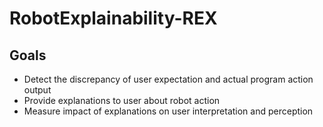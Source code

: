 # RobotExplainability-REX

## Goals
- Detect the discrepancy of user expectation and actual program action output
- Provide explanations to user about robot action
- Measure impact of explanations on user interpretation and perception